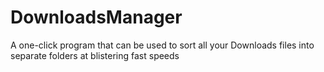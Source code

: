 # DownloadsManager
A one-click program that can be used to sort all your Downloads files into separate folders at blistering fast speeds 
